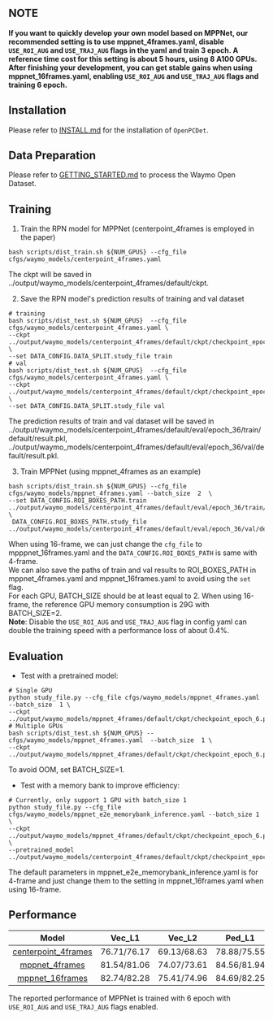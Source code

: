 ## NOTE
**If you want to quickly develop your own model based on MPPNet, our recommended setting is to use mppnet_4frames.yaml, disable `USE_ROI_AUG` and `USE_TRAJ_AUG` flags in the yaml and train 3 epoch. A reference time cost for this setting is about 5 hours, using 8 A100 GPUs.  After finishing your development, you can get stable gains when using mppnet_16frames.yaml, enabling `USE_ROI_AUG` and `USE_TRAJ_AUG` flags and training 6 epoch.**

## Installation

Please refer to [INSTALL.md](docs/INSTALL.md) for the installation of `OpenPCDet`.

## Data Preparation
Please refer to [GETTING_STARTED.md](docs/GETTING_STARTED.md) to process the Waymo Open Dataset.

## Training

1.  Train the RPN model for MPPNet (centerpoint_4frames is employed in the paper)
```shell
bash scripts/dist_train.sh ${NUM_GPUS} --cfg_file cfgs/waymo_models/centerpoint_4frames.yaml
```
The ckpt will be saved in ../output/waymo_models/centerpoint_4frames/default/ckpt.

2.  Save the RPN model's prediction results of training and val dataset
```shell
# training
bash scripts/dist_test.sh ${NUM_GPUS}  --cfg_file cfgs/waymo_models/centerpoint_4frames.yaml \
--ckpt ../output/waymo_models/centerpoint_4frames/default/ckpt/checkpoint_epoch_36.pth \
--set DATA_CONFIG.DATA_SPLIT.study_file train
# val
bash scripts/dist_test.sh ${NUM_GPUS}  --cfg_file cfgs/waymo_models/centerpoint_4frames.yaml \
--ckpt ../output/waymo_models/centerpoint_4frames/default/ckpt/checkpoint_epoch_36.pth \
--set DATA_CONFIG.DATA_SPLIT.study_file val
```
The prediction results of train and val dataset will be saved in \
../output/waymo_models/centerpoint_4frames/default/eval/epoch_36/train/default/result.pkl,
../output/waymo_models/centerpoint_4frames/default/eval/epoch_36/val/default/result.pkl.

3.  Train MPPNet (using mppnet_4frames as an example)
```shell
bash scripts/dist_train.sh ${NUM_GPUS} --cfg_file cfgs/waymo_models/mppnet_4frames.yaml --batch_size  2  \
--set DATA_CONFIG.ROI_BOXES_PATH.train  ../output/waymo_models/centerpoint_4frames/default/eval/epoch_36/train/default/result.pkl \
 DATA_CONFIG.ROI_BOXES_PATH.study_file  ../output/waymo_models/centerpoint_4frames/default/eval/epoch_36/val/default/result.pkl
```
When using 16-frame, we can just change the `cfg_file` to mpppnet_16frames.yaml and the `DATA_CONFIG.ROI_BOXES_PATH` is same with 4-frame.\
We can also save the paths of train and val results to ROI_BOXES_PATH in mppnet_4frames.yaml and mppnet_16frames.yaml to avoid using the `set` flag.\
For each GPU, BATCH_SIZE should be at least equal to 2.  When using 16-frame, the reference GPU memory consumption is 29G with BATCH_SIZE=2.\
**Note**: Disable the `USE_ROI_AUG` and `USE_TRAJ_AUG` flag in config yaml can double the training speed with a performance loss of about 0.4%. 

## Evaluation
* Test with a pretrained model:
```shell
# Single GPU
python study_file.py --cfg_file cfgs/waymo_models/mppnet_4frames.yaml  --batch_size  1 \
--ckpt  ../output/waymo_models/mppnet_4frames/default/ckpt/checkpoint_epoch_6.pth
# Multiple GPUs
bash scripts/dist_test.sh ${NUM_GPUS} --cfgs/waymo_models/mppnet_4frames.yaml  --batch_size  1 \
--ckpt  ../output/waymo_models/mppnet_4frames/default/ckpt/checkpoint_epoch_6.pth
```
To avoid OOM, set BATCH_SIZE=1.

* Test with a memory bank to improve efficiency:
```shell
# Currently, only support 1 GPU with batch_size 1
python study_file.py --cfg_file cfgs/waymo_models/mppnet_e2e_memorybank_inference.yaml --batch_size 1 \
--ckpt ../output/waymo_models/mppnet_4frames/default/ckpt/checkpoint_epoch_6.pth \
--pretrained_model  ../output/waymo_models/centerpoint_4frames/default/ckpt/checkpoint_epoch_36.pth
```
The default parameters in mppnet_e2e_memorybank_inference.yaml is for 4-frame and just change them to the setting in mppnet_16frames.yaml when using 16-frame.

## Performance
|    Model          | Vec_L1 | Vec_L2 | Ped_L1 | Ped_L2 | Cyc_L1 | Cyc_L2 |  
|:---------------------------------------------:|:----------:|:-------:|:-------:|:-------:|:-------:|:-------:|
|  [centerpoint_4frames](../../tools/cfgs/waymo_models/centerpoint_4frames.yaml) | 76.71/76.17 | 69.13/68.63 | 78.88/75.55 | 71.73/68.61 | 73.73/72.96 | 71.63/70.89 |
|  [mppnet_4frames](../../tools/cfgs/waymo_models/mppnet_4frames.yaml) | 81.54/81.06 | 74.07/73.61 | 84.56/81.94 | 77.20/74.67 | 77.15/76.50 | 75.01/74.38 |
| [mppnet_16frames](../../tools/cfgs/waymo_models/mppnet_16frames.yaml) | 82.74/82.28 | 75.41/74.96 | 84.69/82.25 | 77.43/75.06 | 77.28/76.66 | 75.13/74.52 |

The reported performance of MPPNet is trained with 6 epoch with  `USE_ROI_AUG`  and  `USE_TRAJ_AUG`  flags enabled.